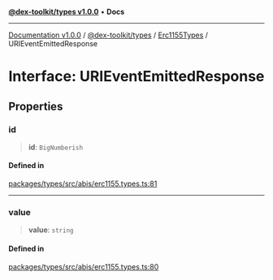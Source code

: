 [**@dex-toolkit/types v1.0.0**](../../../README.md) • **Docs**

***

[Documentation v1.0.0](../../../../../packages.md) / [@dex-toolkit/types](../../../README.md) / [Erc1155Types](../README.md) / URIEventEmittedResponse

# Interface: URIEventEmittedResponse

## Properties

### id

> **id**: `BigNumberish`

#### Defined in

[packages/types/src/abis/erc1155.types.ts:81](https://github.com/niZmosis/dex-toolkit/blob/3d8b41b44787b30fbea5de3ab4737662ffb61bc8/packages/types/src/abis/erc1155.types.ts#L81)

***

### value

> **value**: `string`

#### Defined in

[packages/types/src/abis/erc1155.types.ts:80](https://github.com/niZmosis/dex-toolkit/blob/3d8b41b44787b30fbea5de3ab4737662ffb61bc8/packages/types/src/abis/erc1155.types.ts#L80)

